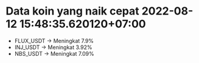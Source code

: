 # Data koin yang naik cepat 2022-08-12 15:48:35.620120+07:00

* FLUX_USDT -> Meningkat 7.9%
* INJ_USDT -> Meningkat 3.92%
* NBS_USDT -> Meningkat 7.09%
